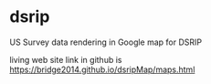 # dsrip
US Survey data rendering in Google map for DSRIP

living web site link in github is https://bridge2014.github.io/dsripMap/maps.html

